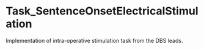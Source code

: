 # Task_SentenceOnsetElectricalStimulation
Implementation of intra-operative stimulation task from the DBS leads. 
